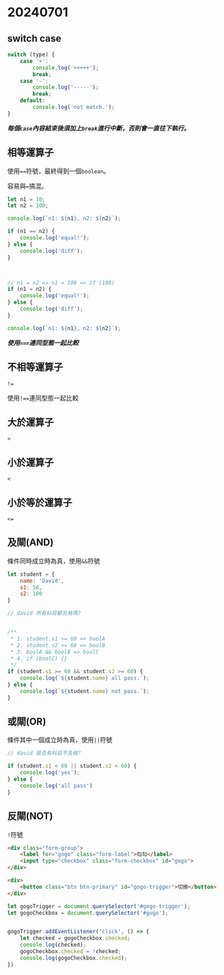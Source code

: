 # 20240701

## switch case

```js
switch (type) {
    case '+':
        console.log('+++++');
        break;
    case '-':
        console.log('-----');
        break;
    default:
        console.log('not match.');
}
```

***每個`case`內容結束後須加上`break`進行中斷，否則會一直往下執行。***

## 相等運算子

使用`==`符號，最終得到一個`boolean`。

容易與`=`搞混。

```js
let n1 = 10;
let n2 = 100;

console.log(`n1: ${n1}, n2: ${n2}`);

if (n1 == n2) {
    console.log('equal!');
} else {
    console.log('diff');
}



// n1 = n2 => n1 = 100 => if (100)
if (n1 = n2) {
    console.log('equal!');
} else {
    console.log('diff');
}

console.log(`n1: ${n1}, n2: ${n2}`);
```

***使用`===`連同型態一起比較***

## 不相等運算子

`!=`

使用`!==`連同型態一起比較

## 大於運算子

`>`

## 小於運算子

`<`

## 小於等於運算子

`<=`

## 及閘(AND)

條件同時成立時為真，使用`&&`符號

```js
let student = {
    name: 'David',
    s1: 50,
    s2: 100
}

// david 所有科目都及格嗎?


/**
 * 1. student.s1 >= 60 => boolA
 * 2. student.s2 >= 60 => boolB
 * 3. boolA && boolB => boolC
 * 4. if (boolC) {}
 */
if (student.s1 >= 60 && student.s2 >= 60) {
    console.log(`${student.name} all pass.`);
} else {
    console.log(`${student.name} not pass.`);
}
```

## 或閘(OR)

條件其中一個成立時為真，使用`||`符號

```js
// david 是否有科目不及格?

if (student.s1 < 60 || student.s2 < 60) {
    console.log('yes');
} else {
    console.log('all pass')
}
```

## 反閘(NOT)

`!`符號

```html
<div class="form-group">
    <label for="gogo" class="form-label">勾勾</label>
    <input type="checkbox" class="form-checkbox" id="gogo">
</div>

<div>
    <button class="btn btn-primary" id="gogo-trigger">切換</button>
</div>
```

```js
let gogoTrigger = document.querySelector('#gogo-trigger');
let gogoCheckbox = document.querySelector('#gogo');


gogoTrigger.addEventListener('click', () => {
    let checked = gogoCheckbox.checked;
    console.log(checked);
    gogoCheckbox.checked = !checked;
    console.log(gogoCheckbox.checked);
})
```
